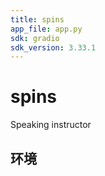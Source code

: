 ```yaml
---
title: spins
app_file: app.py
sdk: gradio
sdk_version: 3.33.1
---
```

# spins
Speaking instructor

## 环境
